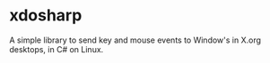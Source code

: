 # xdosharp

A simple library to send key and mouse events to Window's in X.org desktops, in C# on Linux.


